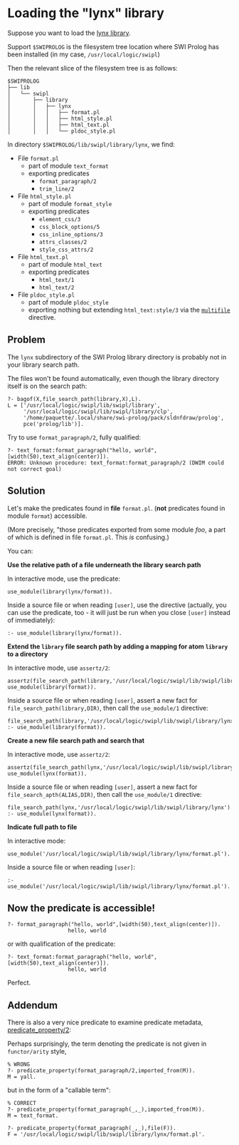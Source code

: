 # Loading the "lynx" library

Suppose you want to load the [lynx library](https://www.swi-prolog.org/pldoc/doc/_SWI_/library/lynx/index.html).

Support `$SWIPROLOG` is the filesystem tree location where SWI Prolog has been installed (in my case, `/usr/local/logic/swipl`)

Then the relevant slice of the filesystem tree is as follows:

````
$SWIPROLOG
├── lib
│   └── swipl
│       ├── library
│       │   ├── lynx
│       │   │   ├── format.pl
│       │   │   ├── html_style.pl
│       │   │   ├── html_text.pl
│       │   │   └── pldoc_style.pl
````

In directory `$SWIPROLOG/lib/swipl/library/lynx`, we find:

- File `format.pl`
   - part of module `text_format`
   - exporting predicates
      - `format_paragraph/2`
      - `trim_line/2`
- File `html_style.pl`
   - part of module `format_style`
   - exporting predicates
      - `element_css/3`
      - `css_block_options/5`
      - `css_inline_options/3`
      - `attrs_classes/2`
      - `style_css_attrs/2`
- File `html_text.pl`
   - part of module `html_text`
   - exporting predicates
      - `html_text/1`
      - `html_text/2`
- File `pldoc_style.pl`
   - part of module `pldoc_style`
   - exporting nothing but extending `html_text:style/3` via the [`multifile`](https://eu.swi-prolog.org/pldoc/doc_for?object=(multifile)/1) directive.

## Problem

The `lynx` subdirectory of the SWI Prolog library directory is probably not in your library search path.

The files won't be found automatically, even though the library directory itself is on the search path:

````
?- bagof(X,file_search_path(library,X),L).
L = ['/usr/local/logic/swipl/lib/swipl/library',
     '/usr/local/logic/swipl/lib/swipl/library/clp',
     '/home/paquette/.local/share/swi-prolog/pack/sldnfdraw/prolog',
     pce('prolog/lib')].
````

Try to use `format_paragraph/2`, fully qualified:

````
?- text_format:format_paragraph("hello, world",[width(50),text_align(center)]).
ERROR: Unknown procedure: text_format:format_paragraph/2 (DWIM could not correct goal)
````

## Solution

Let's make the predicates found in **file** `format.pl`. (**not** predicates found in module `format`) accessible.

(More precisely, "those predicates exported from some module _foo_, a part of which is defined in file `format.pl`.
This _is_ confusing.)

You can:

**Use the relative path of a file underneath the library search path**

In interactive mode, use the predicate:

````
use_module(library(lynx/format)).
````

Inside a source file or when reading `[user]`, use the directive (actually, you can use the predicate, too -
it will just be run when you close `[user]` instead of immediately):

````
:- use_module(library(lynx/format)).
````

**Extend the `library` file search path by adding a mapping for atom `library` to a directory**

In interactive mode, use `assertz/2`:

````
assertz(file_search_path(library,'/usr/local/logic/swipl/lib/swipl/library/lynx')).
use_module(library(format)).
````

Inside a source file or when reading `[user]`, assert a new fact for `file_search_path(library,DIR)`, then 
call the `use_module/1` directive:

````
file_search_path(library,'/usr/local/logic/swipl/lib/swipl/library/lynx').
:- use_module(library(format)).
````

**Create a new file search path and search that**

In interactive mode, use `assertz/2`:

````
assertz(file_search_path(lynx,'/usr/local/logic/swipl/lib/swipl/library/lynx')).
use_module(lynx(format)).
````

Inside a source file or when reading `[user]`, assert a new fact for `file_search_apth(ALIAS,DIR)`, then 
call the `use_module/1` directive:

````
file_search_path(lynx,'/usr/local/logic/swipl/lib/swipl/library/lynx').
:- use_module(lynx(format)).
````

**Indicate full path to file**

In interactive mode:

````
use_module('/usr/local/logic/swipl/lib/swipl/library/lynx/format.pl').
````

Inside a source file or when reading `[user]`:

````
:- use_module('/usr/local/logic/swipl/lib/swipl/library/lynx/format.pl').
````

## Now the predicate is accessible!

````
?- format_paragraph("hello, world",[width(50),text_align(center)]).
                   hello, world
````

or with qualification of the predicate:

````
?- text_format:format_paragraph("hello, world",[width(50),text_align(center)]).
                   hello, world
````

Perfect.

## Addendum

There is also a very nice predicate to examine predicate metadata,
[predicate_property/2](https://www.swi-prolog.org/pldoc/man?predicate=predicate_property%2f2):

Perhaps surprisingly, the term denoting the predicate is not given in `functor/arity` style, 

````
% WRONG
?- predicate_property(format_paragraph/2,imported_from(M)).
M = yall.
````

but in the form of a "callable term":

````
% CORRECT
?- predicate_property(format_paragraph(_,_),imported_from(M)).
M = text_format.

?- predicate_property(format_paragraph(_,_),file(F)).
F = '/usr/local/logic/swipl/lib/swipl/library/lynx/format.pl'.
````

